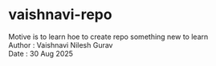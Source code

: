 # vaishnavi-repo
Motive is to learn hoe to create repo
something new to learn 
<Br>
Author : Vaishnavi Nilesh Gurav
<Br>
Date : 30 Aug 2025